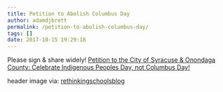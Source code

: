 ```yaml
---
title: Petition to Abolish Columbus Day
author: adamdjbrett
permalink: /petition-to-abolish-columbus-day/
tags: []
date: 2017-10-15 19:29:18
---
```

Please sign & share widely! [Petition to the City of Syracuse & Onondaga County: Celebrate Indigenous Peoples Day, not Columbus Day!](https://docs.google.com/forms/d/e/1FAIpQLSdN7TCz1WtQfYCA1eu-uMigj9PHyqhyySDqBdx1hHv1RXaEtQ/viewform)     



header image via: [rethinkingschoolsblog](https://rethinkingschoolsblog.com/2015/11/30/help-rethinking-schools-abolish-columbus-day/)
